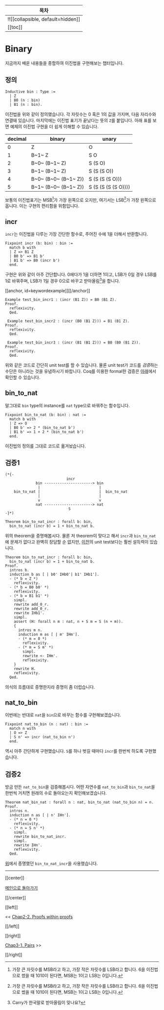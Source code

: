 | 목차 |
|-------------------|
|!![[collapsible, default=hidden]]  |
|[[toc]]|

# Binary

지금까지 배운 내용들을 종합하여 이진법을 구현해보는 챕터입니다.

## 정의

```coq, line_num
Inductive bin : Type :=
  | Z
  | B0 (n : bin)
  | B1 (n : bin).
```

이진법을 위와 같이 정의했습니다. 각 자릿수는 0 혹은 1의 값을 가지며, 다음 자리수와 연결돼 있습니다. 마지막에는 이진법 표기가 끝났다는 뜻의 `Z`를 붙입니다. 아래 표를 보면 예제의 이진법 구현을 더 쉽게 이해할 수 있습니다.

| decimal | binary                | unary                  |
|---------|-----------------------|------------------------|
| 0       | Z                     | O                      |
| 1       | B~1~ Z                | S O                    |
| 2       | B~0~ (B~1~ Z)         | S (S O)                |
| 3       | B~1~ (B~1~ Z)         | S (S (S O))            |
| 4       | B~0~ (B~0~ (B~1~ Z))  | S (S (S (S O)))        |
| 5       | B~1~ (B~0~ (B~1~ Z))  | S (S (S (S (S O))))    |

보통의 이진법표기는 MSB[^sb]가 가장 왼쪽으로 오지만, 여기서는 LSB[^sb]가 가장 왼쪽으로 옵니다. 이는 구현의 편리함을 위함입니다.

[^sb]: 가장 큰 자릿수를 MSB라고 하고, 가장 작은 자릿수를 LSB라고 합니다. 6을 이진법으로 썼을 때 1010이 된다면, MSB는 1이고 LSB는 0입니다.

## incr

`incr`는 이진법을 다루는 가장 간단한 함수로, 주어진 수에 1을 더해서 반환합니다.

```coq, line_num
Fixpoint incr (b: bin) : bin :=
  match b with
  | Z => B1 Z
  | B0 b' => B1 b'
  | B1 b' => B0 (incr b')
  end.
```

구현은 위와 같이 아주 간단합니다. 0에다가 1을 더하면 1이고, LSB가 0일 경우 LSB를 1로 바꿔주며, LSB가 1일 경우 0으로 바꾸고 받아올림[^carry]을 합니다.

[^carry]: Carry가 한국말로 받아올림이 맞나요?

[[anchor, id=keywordexample]][[/anchor]]

```coq, line_num
Example test_bin_incr1 : (incr (B1 Z)) = B0 (B1 Z).
Proof.
  reflexivity.
  Qed.

 Example test_bin_incr2 : (incr (B0 (B1 Z))) = B1 (B1 Z).
Proof.
  reflexivity.
  Qed.

 Example test_bin_incr3 : (incr (B1 (B1 Z))) = B0 (B0 (B1 Z)).
Proof.
  reflexivity.
  Qed.
```

위와 같은 코드로 간단히 unit test를 할 수 있습니다. 물론 unit test가 코드를 *검증*하는 수단은 아니라는 것을 유념하시기 바랍니다. Coq를 이용한 formal한 검증은 [아래](#검증1)에서 확인할 수 있습니다.

## bin_to_nat

말그대로 `bin` type의 instance를 `nat` type으로 바꿔주는 함수입니다.

```coq, line_num
Fixpoint bin_to_nat (b: bin) : nat :=
  match b with
  | Z => O
  | B0 b' => 2 * (bin_to_nat b')
  | B1 b' => 1 + 2 * (bin_to_nat b')
  end.
```

이진법의 정의를 그대로 코드로 옮겨놨습니다.

## 검증1

```coq, line_num
(*{-
                            incr
              bin ----------------------> bin
               |                           |
    bin_to_nat |                           |  bin_to_nat
               |                           |
               v                           v
              nat ----------------------> nat
                             S
-}*)

Theorem bin_to_nat_incr : forall b: bin,
  bin_to_nat (incr b) = 1 + bin_to_nat b.
```

위의 theorem을 증명해봅시다. 물론 저 theorem이 맞다고 해서 `incr`과 `bin_to_nat`에 문제가 없다고 완벽히 장담할 순 없지만, [이전](#keywordexample)의 unit test보다는 훨씬 설득력이 있습니다.

```coq, line_num
Theorem bin_to_nat_incr : forall b: bin,
  bin_to_nat (incr b) = 1 + bin_to_nat b.
Proof.
  intros b.
  induction b as [ | b0' IHb0'| b1' IHb1'].
  - (* b = Z *)
    reflexivity.
  - (* b = B0 b0' *)
    reflexivity.
  - (* b = B1 b1' *)
    simpl.
    rewrite add_0_r.
    rewrite add_0_r.
    rewrite IHb1'.
    simpl.
    assert (H: forall n m : nat, n + S m = S (n + m)).
    {
      intros m n.
      induction m as [ | m' IHm'].
      - (* m = 0 *)
        reflexivity.
      - (* m = S m' *)
        simpl.
        rewrite <- IHm'.
        reflexivity.
    }
    rewrite H.
    reflexivity.
  Qed.
```

의식의 흐름대로 증명한지라 증명이 좀 더럽습니다.

## nat_to_bin

이번에는 반대로 `nat`을 `bin`으로 바꾸는 함수를 구현해보겠습니다.

```coq, line_num
Fixpoint nat_to_bin (n : nat) : bin :=
  match n with
  | O => Z
  | S n' => incr (nat_to_bin n')
  end.
```

역시 아주 간단하게 구현했습니다. `S`를 하나 벗길 때마다 `incr`를 한번씩 하도록 구현했습니다.

## 검증2

방금 만든 `nat_to_bin`을 검증해봅시다. 어떤 자연수를 `nat_to_bin`과 `bin_to_nat`을 한번씩 거치면 원래의 수로 돌아오는지 확인해보겠습니다.

```coq, line_num
Theorem nat_bin_nat : forall n : nat, bin_to_nat (nat_to_bin n) = n.
Proof.
  intros n.
  induction n as [ | n' IHn'].
  - (* n = 0 *)
    reflexivity.
  - (* n = S n' *)
    simpl.
    rewrite bin_to_nat_incr.
    simpl.
    rewrite IHn'.
    reflexivity.
  Qed.
```

[위](검증1)에서 증명했던 `bin_to_nat_incr`을 사용했습니다.

---

[[center]]

[메인으로 돌아가기](index.html)

[[/center]]

[[left]]

<< [Chap2-2. Proofs within proofs](Chap2-2.html)

[[/left]]

[[right]]

[Chap3-1. Pairs](Chap3-1.html) >>

[[/right]]